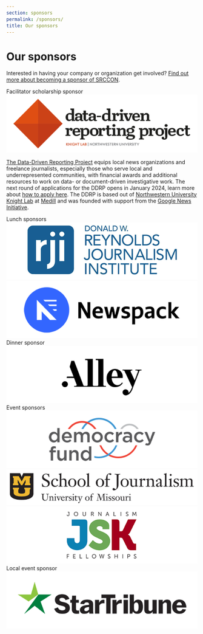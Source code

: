 ```yaml
---
section: sponsors
permalink: /sponsors/
title: Our sponsors
---
```


# Our sponsors

Interested in having your company or organization get involved? [Find out more about becoming a sponsor of SRCCON](/sponsors/about/).


<div class="page-divider"><span>Facilitator scholarship sponsor</span></div>
<div class="sponsor-block">
    <a href="https://datadrivenreporting.medill.northwestern.edu/"><img src="/media/img/partners/ddrp_knightlab.png" alt="The Data-Driven Reporting Project"></a>
    <p><a href="https://datadrivenreporting.medill.northwestern.edu/">The Data-Driven Reporting Project</a> equips local news organizations and freelance journalists, especially those who serve local and underrepresented communities, with financial awards and additional resources to work on data- or document-driven investigative work. The next round of applications for the DDRP opens in January 2024, learn more about <a href="https://datadrivenreporting.medill.northwestern.edu/how-to-apply">how to apply here</a>. The DDRP is based out of <a href="https://knightlab.northwestern.edu/">Northwestern University Knight Lab</a> at <a href="http://medill.northwestern.edu/">Medill</a> and was founded with support from the <a href="https://newsinitiative.withgoogle.com/">Google News Initiative</a>.

</p>
</div>


<div class="page-divider"><span>Lunch sponsors</span></div>
<div class="sponsor-block secondary">
    <a href="https://rjionline.org/"><img src="/media/img/partners/rji.png" alt="Reynolds Journalism Institute"></a>
</div>

<div class="sponsor-block secondary">
    <a href="https://newspack.com/"><img src="/media/img/partners/newspack.png" alt="Newspack"></a>
</div>


<div class="page-divider"><span>Dinner sponsor</span></div>
<div class="sponsor-block secondary">
    <a href="https://alley.co/"><img src="/media/img/partners/alley.png" alt="Alley Interactive"></a>
</div>


<div class="page-divider"><span>Event sponsors</span></div>
<div class="sponsor-block secondary">
    <a href="http://www.democracyfund.org"><img src="/media/img/partners/democracy_fund.png" alt="Democracy Fund"></a>
</div>

<div class="sponsor-block secondary">
    <a href="https://journalism.missouri.edu/"><img src="/media/img/partners/mizzou_journalism.png" alt="University of Missouri School of Journalism"></a>
</div>

<div class="sponsor-block secondary">
    <a href="https://jsk.stanford.edu/"><img src="/media/img/partners/jsk.png" alt="JSK Fellowships"></a>
</div>


<div class="page-divider"><span>Local event sponsor</span></div>
<div class="sponsor-block secondary">
    <a href="http://www.startribune.com/"><img src="/media/img/partners/star_tribune.png" alt="The Star-Tribune"></a>
</div>
